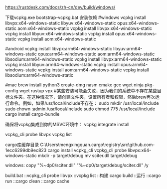 https://rustdesk.com/docs/zh-cn/dev/build/windows/

下载vcpkg.exe
bootstrap-vcpkg.bat
安装依赖
#windows
vcpkg install libvpx:x64-windows-static libyuv:x64-windows-static opus:x64-windows-static aom:x64-windows-static
vcpkg install libvpx:x64-windows-static
vcpkg install libyuv:x64-windows-static
vcpkg install opus:x64-windows-static
vcpkg install aom:x64-windows-static

#android
vcpkg install libvpx:arm64-windows-static libyuv:arm64-windows-static opus:arm64-windows-static aom:arm64-windows-static libsodium:arm64-windows-static
vcpkg install libvpx:arm64-windows-static
vcpkg install libyuv:arm64-windows-static
vcpkg install opus:arm64-windows-static
vcpkg install aom:arm64-windows-static
vcpkg install libsodium:arm64-windows-static

#mac
brew install python3 create-dmg nasm cmake gcc wget ninja pkg-config wget rustup vpx
#某些安装可能会失败，因为我们的系统中不存在某些目标文件夹。在这种情况下，请创建文件夹，设置所有者和权限，然后brew再次运行命令。例如，如果/usr/local/include不存在：
sudo mkdir /usr/local/include
sudo chown <username>:admin /usr/local/include
sudo chmod 775 /usr/local/include
cargo install cargo-bundle

确保将vcpkg集成到你的MSVC环境中：
vcpkg integrate install

vcpkg_cli probe libvpx
vcpkg list




cargo库缓存目录
C:\Users\mengxingquan\.cargo\registry\src\github.com-1ecc6299db9ec823
cargo install vcpkg_cli
vcpkg_cli probe libvpx:x64-windows-static
mkdir -p target/debug
mv sciter.dll target/debug

windows:
copy "%~dp0/sciter.dll" "%~dp0/target/debug/sciter.dll" /y

build.bat
::vcpkg_cli probe libvpx
::vcpkg list
::构建
cargo build
::运行
::cargo run
::cargo clean
::cargo cache


